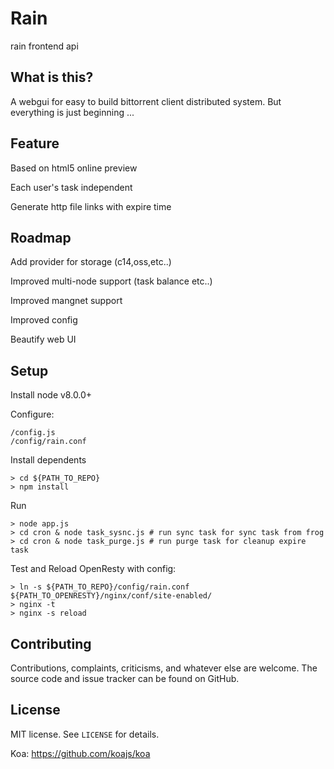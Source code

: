 Rain
===================
rain frontend api

What is this?
------------

A webgui for easy to build bittorrent client distributed system.
But everything is just beginning ...

Feature
------------
Based on html5 online preview

Each user's task independent

Generate http file links with expire time

Roadmap
------------
Add provider for storage (c14,oss,etc..)

Improved multi-node support (task balance etc..)

Improved mangnet support

Improved config

Beautify web UI

Setup
------------
Install node v8.0.0+

Configure:

    /config.js
    /config/rain.conf

Install dependents

    > cd ${PATH_TO_REPO}
    > npm install

Run

    > node app.js
    > cd cron & node task_sysnc.js # run sync task for sync task from frog
    > cd cron & node task_purge.js # run purge task for cleanup expire task

Test and Reload OpenResty with config:

    > ln -s ${PATH_TO_REPO}/config/rain.conf ${PATH_TO_OPENRESTY}/nginx/conf/site-enabled/
    > nginx -t
    > nginx -s reload

Contributing
------------

Contributions, complaints, criticisms, and whatever else are welcome. The source
code and issue tracker can be found on GitHub.

License
-------
MIT license. See ``LICENSE`` for details.

Koa: https://github.com/koajs/koa
